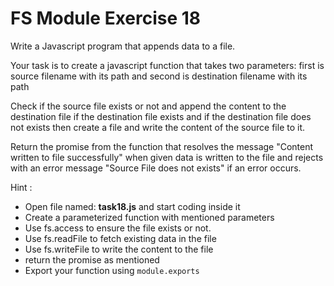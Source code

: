 # FS Module Exercise 18

Write a Javascript program that appends data to a file.

Your task is to create a javascript function that takes two parameters: first is source filename with its path and second is destination filename with its path

Check if the source file exists or not and append the content to the destination file if the destination file exists and if the destination file does not exists then create a file and write the content of the source file to it.

Return the promise from the function that resolves the message "Content written to file successfully" when given data is written to the file and rejects with an error message "Source File does not exists" if an error occurs.

Hint :

- Open file named: **task18.js** and start coding inside it
- Create a parameterized function with mentioned parameters
- Use fs.access to ensure the file exists or not.
- Use fs.readFile to fetch existing data in the file
- Use fs.writeFile to write the content to the file
- return the promise as mentioned
- Export your function using `module.exports`